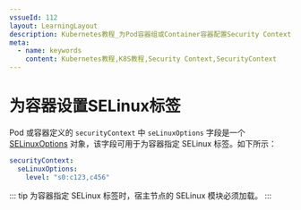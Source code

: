 ```yaml
---
vssueId: 112
layout: LearningLayout
description: Kubernetes教程_为Pod容器组或Container容器配置Security Context安全上下文的_seLinuxOptions
meta:
  - name: keywords
    content: Kubernetes教程,K8S教程,Security Context,SecurityContext
---
```


# 为容器设置SELinux标签

<AdSenseTitle/>

Pod 或容器定义的 `securityContext` 中 `seLinuxOptions` 字段是一个 [SELinuxOptions](https://kubernetes.io/docs/reference/generated/kubernetes-api/v1.16/#selinuxoptions-v1-core) 对象，该字段可用于为容器指定 SELinux 标签。如下所示：

``` yaml
securityContext:
  seLinuxOptions:
    level: "s0:c123,c456"
```

::: tip
为容器指定 SELinux 标签时，宿主节点的 SELinux 模块必须加载。
:::
